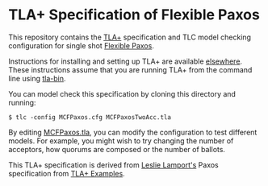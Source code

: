 # TLA+ Specification of Flexible Paxos

This repository contains the [TLA+](research.microsoft.com/en-us/um/people/lamport/tla/tla.html) specification and TLC model checking configuration for single shot [Flexible Paxos](http://drops.dagstuhl.de/opus/volltexte/2017/7094/pdf/LIPIcs-OPODIS-2016-25.pdf).

Instructions for installing and setting up TLA+ are available [elsewhere](http://research.microsoft.com/en-us/um/people/lamport/tla/tla.html). These instructions assume that you are running TLA+ from the command line using [tla-bin](https://github.com/pmer/tla-bin).

You can model check this specification by cloning this directory and running:
```
$ tlc -config MCFPaxos.cfg MCFPaxosTwoAcc.tla
```

By editing [MCFPaxos.tla](MCFPaxos.tla), you can modify the configuration to test different models. For example, you might wish to try changing the number of acceptors, how quorums are composed or the number of ballots.

This TLA+ specification is derived from [Leslie Lamport's](http://www.lamport.org) Paxos specification from [TLA+ Examples](https://github.com/tlaplus/Examples).
